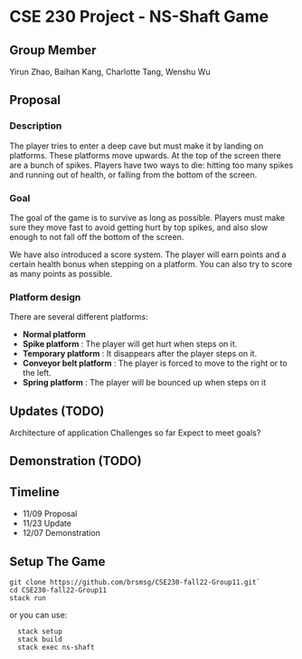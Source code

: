 # CSE 230 Project - NS-Shaft Game
## Group Member
Yirun Zhao, Baihan Kang, Charlotte Tang, Wenshu Wu

## Proposal
### Description 

The player tries to enter a deep cave but must make it by landing on platforms. These platforms move upwards. At the top of the screen there are a bunch of spikes. Players have two ways to die: hitting too many spikes and running out of health, or falling from the bottom of the screen.

### Goal

The goal of the game is to survive as long as possible. Players must make sure they move fast to avoid getting hurt by top spikes, and also slow enough to not fall off the bottom of the screen.

We have also introduced a score system. The player will earn points and a certain health bonus  when stepping on a platform. You can also try to score as many points as possible.

### Platform design
There are several different platforms:
* **Normal platform**
* **Spike platform** : The player will get hurt when steps on it.
* **Temporary platform** : It disappears after the player steps on it.
* **Conveyor belt platform** : The player is forced to move to the right or to the left.
* **Spring platform** : The player will be bounced up when steps on it

## Updates (TODO)

Architecture of application
Challenges so far
Expect to meet goals?

## Demonstration (TODO)


## Timeline
* 11/09 Proposal
* 11/23 Update
* 12/07 Demonstration

## Setup The Game
```
git clone https://github.com/brsmsg/CSE230-fall22-Group11.git`
cd CSE230-fall22-Group11
stack run
```

or you can use:

```
  stack setup
  stack build
  stack exec ns-shaft
```